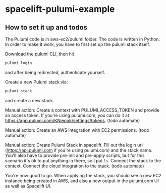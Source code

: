 # spacelift-pulumi-example

## How to set it up and todos

The Pulumi code is in aws-ec2/pulumi folder. The code is written in Python.
In order to make it work, you have to first set up the pulumi stack itself. 

Download the pulumi CLI, then hit 
```bash
pulumi login
```
and after being redirected, authenticate yourself.

Create a new Pulumi stack via:
```bash
pulumi stack
```

and create a new stack.


Manual action: 
Create a context with PULUMI_ACCESS_TOKEN and provide an access token.
If you're using pulumi.com, you can do it at https://app.pulumi.com/KNiepok/settings/tokens.
(todo automate)


Manual action:
Create an AWS integration with EC2 permissions.
(todo automate)

Manual action:
Create Pulumi Stack in spacelift.
Fill out the login url (https://api.pulumi.com if you're using pulumi.com)
and the stack name.
You'll also have to provide pre-init and pre-apply scripts, but for this scenario it's ok to put anything in there, so I put `ls`.
Connect the stack to the context.
Connect the cloud integration to the stack.
(todo automate)


You're now good to go. When applying the stack, you should see a new EC2 instance being created in AWS,
and also a new output in the pulumi.com UI as well as Spacelift UI.
